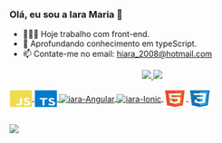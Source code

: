 ### Olá, eu sou a Iara Maria 👋

- 👩🏽‍💻 Hoje trabalho com front-end. 
- 📘 Aprofundando conhecimento em typeScript.
- 📫 Contate-me no email: hiara_2008@hotmail.com

<div align="center">
  <a href="https://github.com/iarawatson2">
<img height="180em" src="https://github-readme-stats.vercel.app/api?username=iarawatson2&show_icons=true&theme=dracula&include_all_commits=true&count_private=true"/>
  <img height="180em" src="https://github-readme-stats.vercel.app/api/top-langs/?username=iarawatson2&layout=compact&langs_count=7&theme=dracula"/>
</div>
  <div style=""><br>
  <img align="center" alt="iara-Js" height="30" width="40" src="https://raw.githubusercontent.com/devicons/devicon/master/icons/javascript/javascript-plain.svg">
  <img align="center" alt="iara-Ts" height="30" width="40" src="https://raw.githubusercontent.com/devicons/devicon/master/icons/typescript/typescript-plain.svg">
  <img align="center" alt="iara-Angular" height="30" width="40" src="https://cdn.jsdelivr.net/gh/devicons/devicon/icons/angularjs/angularjs-original.svg">
  <img align="center" alt="iara-Ionic" height="30" width="40" src="https://cdn.jsdelivr.net/gh/devicons/devicon/icons/ionic/ionic-original.svg" />
  <img align="center" alt="iara-HTML" height="30" width="40" src="https://raw.githubusercontent.com/devicons/devicon/master/icons/html5/html5-original.svg">
  <img align="center" alt="iara-CSS" height="30" width="40" src="https://raw.githubusercontent.com/devicons/devicon/master/icons/css3/css3-original.svg">
</div>
  
 ##
 
<div> 
  <a href="https://www.linkedin.com/in/iara-m-4240911a2/https://www.linkedin.com/in/iara-m-4240911a2/" target="_blank"><img src="https://img.shields.io/badge/-LinkedIn-%230077B5?style=for-the-badge&logo=linkedin&logoColor=white" target="_blank"></a> 
</div>
